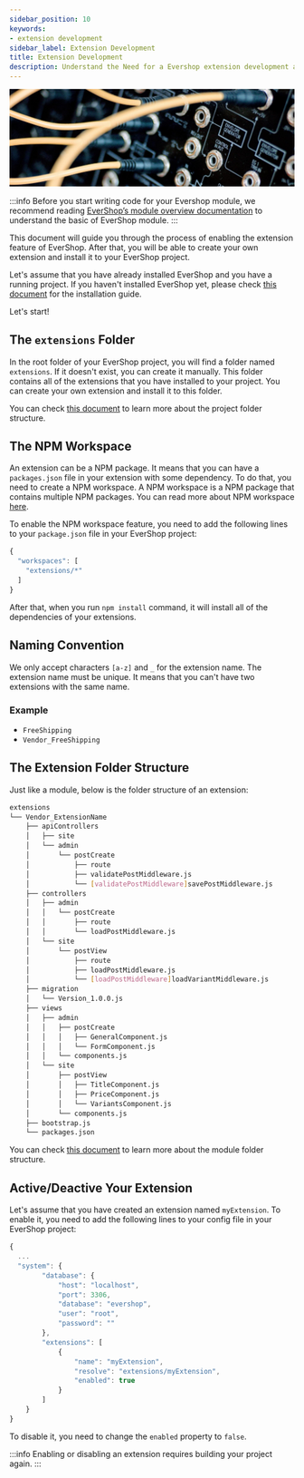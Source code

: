 ```yaml
---
sidebar_position: 10
keywords:
- extension development
sidebar_label: Extension Development
title: Extension Development
description: Understand the Need for a Evershop extension development and how to develop a Evershop extension.
---
```


![EverShop extension development](./img/evershop-extension-development.jpg "EverShop extension development")

:::info
Before you start writing code for your Evershop module, we recommend reading [EverShop’s module overview documentation](./module-overview) to understand the basic of EverShop module.
:::

This document will guide you through the process of enabling the extension feature of EverShop. After that, you will be able to create your own extension and install it to your EverShop project.

Let's assume that you have already installed EverShop and you have a running project. If you haven't installed EverShop yet, please check [this document](../getting-started/installation-guide) for the installation guide.

Let's start!

## The `extensions` Folder

In the root folder of your EverShop project, you will find a folder named `extensions`. If it doesn't exist, you can create it manually. This folder contains all of the extensions that you have installed to your project. You can create your own extension and install it to this folder.

You can check [this document](../knowledge-base/project-folder-structure) to learn more about the project folder structure.

## The NPM Workspace

An extension can be a NPM package. It means that you can have a `packages.json` file in your extension with some dependency. To do that, you need to create a NPM workspace. A NPM workspace is a NPM package that contains multiple NPM packages. You can read more about NPM workspace [here](https://docs.npmjs.com/cli/v7/using-npm/workspaces).

To enable the NPM workspace feature, you need to add the following lines to your `package.json` file in your EverShop project:

```js title="package.json"
{
  "workspaces": [
    "extensions/*"
  ]
}
```
After that, when you run `npm install` command, it will install all of the dependencies of your extensions.

## Naming Convention

We only accept characters `[a-z]` and `_` for the extension name. The extension name must be unique. It means that you can't have two extensions with the same name.

### Example

- `FreeShipping`
- `Vendor_FreeShipping`

## The Extension Folder Structure

Just like a module, below is the folder structure of an extension:

```bash
extensions
└── Vendor_ExtensionName
    ├── apiControllers
    │   ├── site
    │   └── admin
    │       └── postCreate
    │           ├── route
    │           ├── validatePostMiddleware.js
    │           └── [validatePostMiddleware]savePostMiddleware.js
    ├── controllers
    │   ├── admin
    │   │   └── postCreate
    │   │       ├── route
    │   │       └── loadPostMiddleware.js
    │   └── site
    │       └── postView
    │           ├── route
    │           ├── loadPostMiddleware.js
    │           └── [loadPostMiddleware]loadVariantMiddleware.js
    ├── migration
    │   └── Version_1.0.0.js
    ├── views
    │   ├── admin
    │   │   ├── postCreate
    │   │   │   ├── GeneralComponent.js
    │   │   │   └── FormComponent.js
    │   │   └── components.js   
    │   └── site
    │       ├── postView
    │       │   ├── TitleComponent.js
    │       │   ├── PriceComponent.js
    │       │   └── VariantsComponent.js
    │       └── components.js   
    ├── bootstrap.js
    └── packages.json
```
You can check [this document](./module-overview) to learn more about the module folder structure.

## Active/Deactive Your Extension

Let's assume that you have created an extension named `myExtension`. To enable it, you need to add the following lines to your config file in your EverShop project:

```js title="./config/production.config.json"
{
  ...
  "system": {
        "database": {
            "host": "localhost",
            "port": 3306,
            "database": "evershop",
            "user": "root",
            "password": ""
        },
        "extensions": [
            {
                "name": "myExtension",
                "resolve": "extensions/myExtension",
                "enabled": true
            }
        ]
    }
}
```
To disable it, you need to change the `enabled` property to `false`.

:::info
Enabling or disabling an extension requires building your project again.
:::